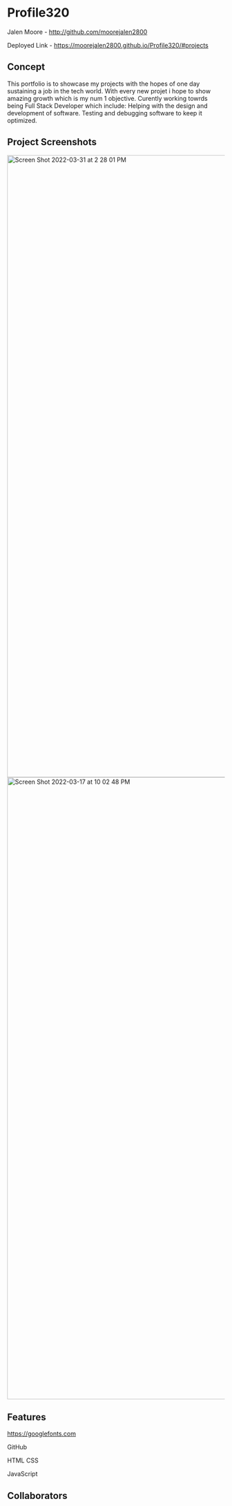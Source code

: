 # Profile320

Jalen Moore - http://github.com/moorejalen2800

Deployed Link - https://moorejalen2800.github.io/Profile320/#projects

## Concept

This portfolio is to showcase my projects with the hopes of one day sustaining a job in the tech world. With every new projet i hope to show amazing growth which is my num 1 objective. Curently working towrds being Full Stack Developer which include: Helping with the design and development of software. Testing and debugging software to keep it optimized.

## Project Screenshots
<img width="1440" alt="Screen Shot 2022-03-31 at 2 28 01 PM" src="https://user-images.githubusercontent.com/100977121/167343984-60f3e685-2c46-42fb-999d-d58e171c1513.png">
<img width="1440" alt="Screen Shot 2022-03-17 at 10 02 48 PM" src="https://user-images.githubusercontent.com/100977121/167344024-ac29a632-0415-4058-92c2-74a3495b22ee.png">


## Features

https://googlefonts.com

GitHub

HTML CSS

JavaScript

## Collaborators

